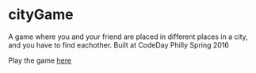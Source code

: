 # cityGame
A game where you and your friend are placed in different places in a city, and you have to find eachother.  Built at CodeDay Philly Spring 2016

Play the game [here](https://city-game.herokuapp.com)
